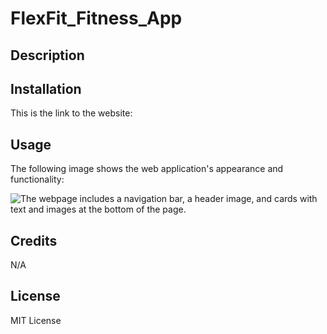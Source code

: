 # FlexFit_Fitness_App

## Description




## Installation
This is the link to the website:



## Usage

The following image shows the web application's appearance and functionality:

![The webpage includes a navigation bar, a header image, and cards with text and images at the bottom of the page.](./Assets/01-html-css-git-homework-demo.png)

## Credits

N/A

## License

MIT License
